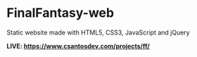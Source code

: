 # FinalFantasy-web

Static website made with HTML5, CSS3, JavaScript and jQuery 

<strong>LIVE: https://www.csantosdev.com/projects/ff/</strong>
